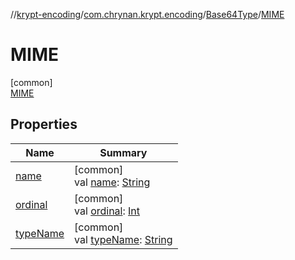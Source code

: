 //[krypt-encoding](../../../../index.md)/[com.chrynan.krypt.encoding](../../index.md)/[Base64Type](../index.md)/[MIME](index.md)

# MIME

[common]\
[MIME](index.md)

## Properties

| Name | Summary |
|---|---|
| [name](index.md#-372974862%2FProperties%2F-495624252) | [common]<br>val [name](index.md#-372974862%2FProperties%2F-495624252): [String](https://kotlinlang.org/api/latest/jvm/stdlib/kotlin/-string/index.html) |
| [ordinal](index.md#-739389684%2FProperties%2F-495624252) | [common]<br>val [ordinal](index.md#-739389684%2FProperties%2F-495624252): [Int](https://kotlinlang.org/api/latest/jvm/stdlib/kotlin/-int/index.html) |
| [typeName](../type-name.md) | [common]<br>val [typeName](../type-name.md): [String](https://kotlinlang.org/api/latest/jvm/stdlib/kotlin/-string/index.html) |
